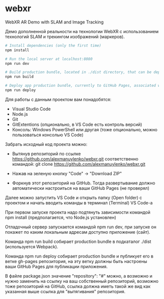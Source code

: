 # webxr

WebXR AR Demo with SLAM and Image Tracking

Демо дополненной реальности на технологии WebXR с использованием технологий SLAM и трекингом изображений (маркеров).

``` bash
# Install dependencies (only the first time)
npm install

# Run the local server at localhost:8080
npm run dev

# Build production bundle, located in ./dist directory, that can be deployed to any server/hosting
npm run build

# Deploy app production bundle, currently to GitHub Pages, associated with repository
npm run deploy

```

Для работы с данным проектом вам понадобятся:
- Visual Studio Code
- Node.js
- Git
- GitExtentions (опционально, в VS Code есть контроль версий)
- Консоль: Windows PowerShell или другая (тоже опционально, можно пользоваться консолью VS Code)

Забрать исходный код проекта можно:

- Вытянув репозиторий по ссылке https://github.com/alexmanuylenko/webxr.git соответственно командой:
git clone https://github.com/alexmanuylenko/webxr.git

- Нажав на зеленую кнопку "Code" -> "Download ZIP"

- Форкнув этот репозиторий на GitHub. Тогда развертывание должно автоматически настроиться на ваши GitHub Pages (не проверял)

Далее можно запустить VS Code и открыть папку (Open folder) с проектом и начать вводить команды в терминал (Terminal) VS Code-а

При первом запуске проекта надо подтянуть зависимости командой npm install (предполагается, что Node.js установлен)

Отладочный сервер запускается командой npm run dev, при запуске он покажет по каким локальным адресам доступно приложение (сайт).

Команда npm run build собирает production bundle в подкаталог ./dist (используется Webpack).

Команда npm run deploy собирает production bundle и публикует его в ветке gh-pages репозитория, на эту ветку должны быть настроены ваши GitHub Pages для публикации приложения.

В файле package.json значение "repository": "#" можно, а возможно и нужно заменить на ссылку на ваш собственный репозиторий, возможно тоже репозиторий на GitHub,
ссылка должна иметь такой же вид как указанная выше ссылка для "вытягивания" репозитория.
